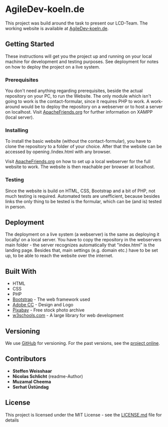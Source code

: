 # AgileDev-koeln.de

This project was build around the task to present our LCD-Team. The working website is available at [AgileDev-koeln.de](https://agiledev-koeln.de).

## Getting Started

These instructions will get you the project up and running on your local machine for development and testing purposes. See deployment for notes on how to deploy the project on a live system.

### Prerequisites

You don't need anything regarding prerequisites, beside the actual repository on your PC, to run the Website. The only module which isn't going to work is the contact-formular, since it requires PHP to work.
A work-around would be to deploy the repository on a webserver or to host a server on localhost. Visit [ApacheFriends.org](https://www.apachefriends.org/index.html) for further information on XAMPP (local server). 

### Installing

To install the basic website (without the contact-formular), you have to clone the repository to a folder of your choice. After that the website can be accessed by opening /index.html with any browser.

Visit [ApacheFriends.org](https://www.apachefriends.org/index.html) on how to set up a local webserver for the full website to work. The website is then reachable per browser at localhost.

### Testing

Since the website is build on HTML, CSS, Bootstrap and a bit of PHP, not much testing is required. Automated tests are unefficient, because besides links the only thing to be tested is the formular, which can be (and is) tested in person.

## Deployment

The deployment on a live system (a webserver) is the same as deploying it locally/ on a local server. You have to copy the repository in the webservers main folder - the server recognizes automatically that "index.html" is the landing page.
Besides that, main settings (e.g. domain etc.) have to be set up, to be able to reach the website over the internet.

## Built With

* HTML
* CSS
* PHP
* [Bootstrap](https://getbootstrap.com/) - The web framework used
* [Adobe CC](https://www.adobe.com/de/creativecloud.html) - Design and Logo
* [Pixabay](https://pixabay.com/photos/) - Free stock photo archive
* [w3schools.com](https://www.w3schools.com/) - A large library for web development

## Versioning

We use [GitHub](https://github.com/) for versioning. For the past versions, see the [project online](https://github.com/agiledev-lcd/website). 

## Contributors

* **Steffen Weisshaar**
* **Nicolas Schlicht** (readme-Author)
* **Muzamal Cheema**
* **Serhat Üstündag**

## License

This project is licensed under the MIT License - see the [LICENSE.md](LICENSE.md) file for details

